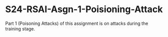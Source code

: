 # S24-RSAI-Asgn-1-Poisioning-Attack

Part 1 (Poisoning Attacks) of this assignment is on attacks during the training stage.
